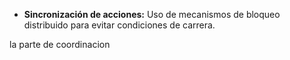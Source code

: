 
- **Sincronización de acciones:** Uso de mecanismos de bloqueo distribuido para evitar condiciones de carrera.

la parte de coordinacion 
